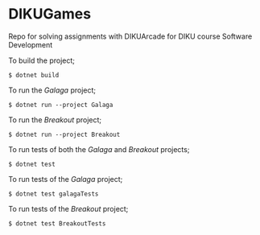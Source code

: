# DIKUGames
Repo for solving assignments with DIKUArcade for DIKU course Software Development

To build the project;

    $ dotnet build

To run the *Galaga* project;

    $ dotnet run --project Galaga

To run the *Breakout* project;

    $ dotnet run --project Breakout

To run tests of both the *Galaga* and *Breakout* projects;

    $ dotnet test

To run tests of the *Galaga* project;

    $ dotnet test galagaTests

To run tests of the *Breakout* project;

    $ dotnet test BreakoutTests